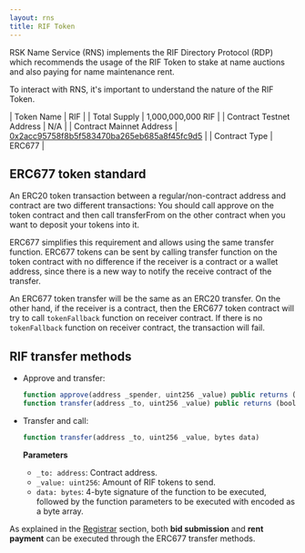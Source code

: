 ```yaml
---
layout: rns
title: RIF Token
---
```


RSK Name Service (RNS) implements the RIF Directory Protocol (RDP) which recommends the usage of the RIF Token to stake at name auctions and also paying for name maintenance rent.

To interact with RNS, it's important to understand the nature of the RIF Token.

| Token Name | RIF |
| Total Supply | 1,000,000,000 RIF |
| Contract Testnet Address | N/A |
| Contract Mainnet Address | [0x2acc95758f8b5f583470ba265eb685a8f45fc9d5](http://explorer.rsk.co/address/0x2acc95758f8b5f583470ba265eb685a8f45fc9d5) |
| Contract Type | ERC677 |

## ERC677 token standard

An ERC20 token transaction between a regular/non-contract address and contract are two different transactions: You should call approve on the token contract and then call transferFrom on the other contract when you want to deposit your tokens into it.

ERC677 simplifies this requirement and allows using the same transfer function. ERC677 tokens can be sent by calling transfer function on the token contract with no difference if the receiver is a contract or a wallet address, since there is a new way to notify the receive contract of the transfer.

An ERC677 token transfer will be the same as an ERC20 transfer. On the other hand, if the receiver is a contract, then the ERC677 token contract will try to call `tokenFallback` function on receiver contract. If there is no `tokenFallback` function on receiver contract, the transaction will fail.

## RIF transfer methods

- Approve and transfer:
    ```js
    function approve(address _spender, uint256 _value) public returns (bool)
    function transfer(address _to, uint256 _value) public returns (bool)
    ```

- Transfer and call:
    ```js
    function transfer(address _to, uint256 _value, bytes data)
    ```

    **Parameters**
    - `_to: address`: Contract address.
    - `_value: uint256`: Amount of RIF tokens to send.
    - `data: bytes`: 4-byte signature of the function to be executed, followed by the function parameters to be executed with encoded as a byte array.

As explained in the [Registrar](/Contracts/Registrar) section, both **bid submission** and **rent payment** can be executed through the ERC677 transfer methods.
